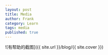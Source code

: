 ```yaml
---
layout: post
title: Media
author: Frank
category: Learn
tags: media
published: true
---
```


![有帮助的截图]({{ site.url }}/blog/{{ site.cover }})
